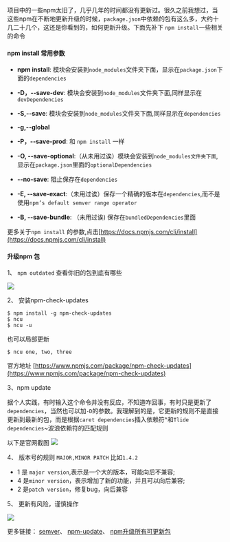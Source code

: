 项目中的一些npm太旧了，几乎几年的时间都没有更新过。很久之前我想过，当这些npm在不断地更新升级的时候，`package.json`中依赖的包有这么多，大约十几二十几个，这还是你看到的，如何更新升级。下面先补下 `npm install`一些相关的命令

#### npm install 常用参数
- **npm install**: 模块会安装到`node_modules`文件夹下面，显示在`package.json`下面的`dependencies`
- **-D，--save-dev**: 模块会安装到`node_modules`文件夹下面,同样显示在`devDependencies`
- **-S,--save**: 模块会安装到`node_modules`文件夹下面,同样显示在`dependencies`
- **-g,--global**

- **-P，--save-prod**: 和 `npm install` 一样
- **-O, --save-optional**:（从未用过诶）模块会安装到`node_modules文件夹下面`,显示在`package.json`里面的`optionalDependencies`
- **--no-save**: 阻止保存在`dependencies`
- **-E, --save-exact**:（未用过诶）保存一个精确的版本在`dependencies`,而不是使用`npm’s default semver range operator`
- **-B, --save-bundle**: （未用过诶) 保存在`bundledDependencies`里面

更多关于`npm install` 的参数,点击[https://docs.npmjs.com/cli/install](https://docs.npmjs.com/cli/install)

#### 升级npm 包

1、 `npm outdated`  查看你旧的包到底有哪些

![](https://user-gold-cdn.xitu.io/2020/7/23/1737a569b85cb324?w=1292&h=1068&f=png&s=315484)

2、 安装npm-check-updates
```
$ npm install -g npm-check-updates
$ ncu
$ ncu -u
```
也可以局部更新

```
$ ncu one, two, three
```

官方地址 [https://www.npmjs.com/package/npm-check-updates](https://www.npmjs.com/package/npm-check-updates)

3、npm update

据个人实践，有时输入这个命令并没有反应，不知道咋回事，有时只是更新了 `dependencies`，当然也可以加`-D`的参数。我理解到的是，它更新的规则不是直接更新到最新的包，而是根据`caret dependencies`插入依赖符^和`Tlide dependencies`~波浪依赖符的匹配规则

以下是官网截图
![](https://user-gold-cdn.xitu.io/2020/7/23/1737aa2037a8fa3f?w=1934&h=1134&f=png&s=149345)

4、 版本号的规则 `MAJOR,MINOR PATCH`
 比如`1.4.2`
- 1 是 `major version`,表示是一个大的版本，可能向后不兼容;
- 4 是`minor version`，表示增加了新的功能，并且可以向后兼容;
- 2 是`patch version`，修复bug，向后兼容

5、 更新有风险，谨慎操作

![](https://user-gold-cdn.xitu.io/2020/7/23/1737ab8ad3c8d0b2?w=192&h=192&f=png&s=31222)


更多链接：
[semver](https://docs.npmjs.com/misc/semver)、
[npm-update](https://docs.npmjs.com/cli/update#tilde-dependencies)、
[npm升级所有可更新包](https://segmentfault.com/a/1190000005857342)

